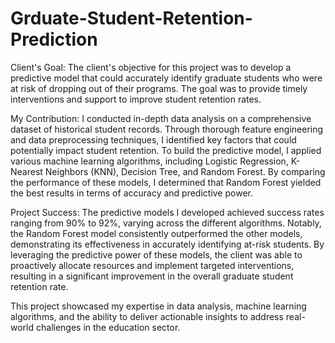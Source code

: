 # Grduate-Student-Retention-Prediction
Client's Goal: The client's objective for this project was to develop a predictive model that could accurately identify graduate students who were at risk of dropping out of their programs. The goal was to provide timely interventions and support to improve student retention rates.

My Contribution: I conducted in-depth data analysis on a comprehensive dataset of historical student records. Through thorough feature engineering and data preprocessing techniques, I identified key factors that could potentially impact student retention. To build the predictive model, I applied various machine learning algorithms, including Logistic Regression, K-Nearest Neighbors (KNN), Decision Tree, and Random Forest. By comparing the performance of these models, I determined that Random Forest yielded the best results in terms of accuracy and predictive power.

Project Success: The predictive models I developed achieved success rates ranging from 90% to 92%, varying across the different algorithms. Notably, the Random Forest model consistently outperformed the other models, demonstrating its effectiveness in accurately identifying at-risk students. By leveraging the predictive power of these models, the client was able to proactively allocate resources and implement targeted interventions, resulting in a significant improvement in the overall graduate student retention rate.

This project showcased my expertise in data analysis, machine learning algorithms, and the ability to deliver actionable insights to address real-world challenges in the education sector.
